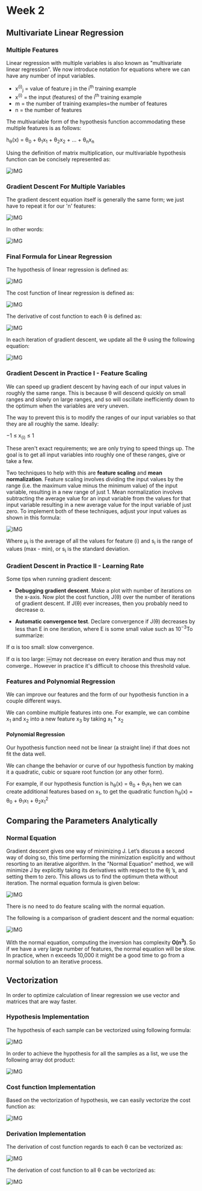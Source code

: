 # Week 2

## Multivariate Linear Regression

### Multiple Features

Linear regression with multiple variables is also known as "multivariate linear regression".
We now introduce notation for equations where we can have any number of input variables.

* x<sup>(i)</sup><sub>j</sub> = value of feature j in the i<sup>th</sup> training example
* x<sup>(i)</sup> = the input (features) of the i<sup>th</sup> training example
* m = the number of training examples=the number of features
* n = the number of features

The multivariable form of the hypothesis function accommodating these multiple features is as follows:

h<sub>θ</sub>(x) = θ<sub>0</sub> + θ<sub>1</sub>x<sub>1</sub> + θ<sub>2</sub>x<sub>2</sub> + ... + θ<sub>n</sub>x<sub>n</sub>

Using the definition of matrix multiplication, our multivariable hypothesis function can be concisely represented as:

![IMG](img/img1.png)

### Gradient Descent For Multiple Variables

The gradient descent equation itself is generally the same form; we just have to repeat it for our 'n' features:

![IMG](img/img2.png)

In other words:

![IMG](img/img3.png)


### Final Formula for Linear Regression

The hypothesis of linear regression is defined as:

![IMG](img/img7.png)

The cost function of linear regression is defined as:

![IMG](img/img8.png)

The derivative of cost function to each θ is defined as:

![IMG](img/img9.png)

In each iteration of gradient descent, we update all the θ using the following equation:

![IMG](img/img10.png)


### Gradient Descent in Practice I - Feature Scaling

We can speed up gradient descent by having each of our input values in roughly the same range. This is because θ will descend quickly on small ranges and slowly on large ranges, and so will oscillate inefficiently down to the optimum when the variables are very uneven.

The way to prevent this is to modify the ranges of our input variables so that they are all roughly the same. Ideally:

−1 ≤ x<sub>(i)</sub> ≤ 1

These aren't exact requirements; we are only trying to speed things up. The goal is to get all input variables into roughly one of these ranges, give or take a few.

Two techniques to help with this are <b>feature scaling</b> and <b>mean normalization</b>. Feature scaling involves dividing the input values by the range (i.e. the maximum value minus the minimum value) of the input variable, resulting in a new range of just 1. Mean normalization involves subtracting the average value for an input variable from the values for that input variable resulting in a new average value for the input variable of just zero. To implement both of these techniques, adjust your input values as shown in this formula:

![IMG](img/img4.png)

Where μ<sub>i</sub> is the average of all the values for feature (i) and s<sub>i</sub> is the range of values (max - min), or s<sub>i</sub> is the standard deviation.

### Gradient Descent in Practice II - Learning Rate

Some tips when running gradient descent:

* <b>Debugging gradient descent</b>. Make a plot with number of iterations on the x-axis. Now plot the cost function, J(θ) over the number of iterations of gradient descent. If J(θ) ever increases, then you probably need to decrease α.

* <b>Automatic convergence test</b>. Declare convergence if J(θ) decreases by less than E in one iteration, where E is some small value such as 10<sup>−3</sup>To summarize:

If α is too small: slow convergence.

If α is too large: ￼may not decrease on every iteration and thus may not converge.. However in practice it's difficult to choose this threshold value.

### Features and Polynomial Regression

We can improve our features and the form of our hypothesis function in a couple different ways.

We can combine multiple features into one. For example, we can combine x<sub>1</sub> and x<sub>2</sub> into a new feature x<sub>3</sub> by taking x<sub>1</sub> * x<sub>2</sub> 

#### Polynomial Regression

Our hypothesis function need not be linear (a straight line) if that does not fit the data well.

We can change the behavior or curve of our hypothesis function by making it a quadratic, cubic or square root function (or any other form).

For example, if our hypothesis function is h<sub>θ</sub>(x) = θ<sub>0</sub> + θ<sub>1</sub>x<sub>1</sub> hen we can create additional features based on x<sub>1</sub>, to get the quadratic function h<sub>θ</sub>(x) = θ<sub>0</sub> + θ<sub>1</sub>x<sub>1</sub> + θ<sub>2</sub>x<sub>1</sub><sup>2</sup>


## Comparing the Parameters Analytically

### Normal Equation

Gradient descent gives one way of minimizing J. Let’s discuss a second way of doing so, this time performing the minimization explicitly and without resorting to an iterative algorithm. In the "Normal Equation" method, we will minimize J by explicitly taking its derivatives with respect to the θj ’s, and setting them to zero. This allows us to find the optimum theta without iteration. The normal equation formula is given below:

![IMG](img/img5.png)

There is no need to do feature scaling with the normal equation.

The following is a comparison of gradient descent and the normal equation:

![IMG](img/img6.png)

With the normal equation, computing the inversion has complexity <b>O(n<sup>3</sup>)</b>. So if we have a very large number of features, the normal equation will be slow. In practice, when n exceeds 10,000 it might be a good time to go from a normal solution to an iterative process.


## Vectorization

In order to optimize calculation of linear regression we use vector and matrices that are way faster.

### Hypothesis Implementation

The hypothesis of each sample can be vectorized using following formula:

![IMG](img/img11.png)

In order to achieve the hypothesis for all the samples as a list, we use the following array dot product:

![IMG](img/img12.png)

### Cost function Implementation

Based on the vectorization of hypothesis, we can easily vectorize the cost function as:

![IMG](img/img13.png)

### Derivation Implementation

The derivation of cost function regards to each θ can be vectorized as:

![IMG](img/img14.png)

The derivation of cost function to all θ can be vectorized as:

![IMG](img/img15.png)

